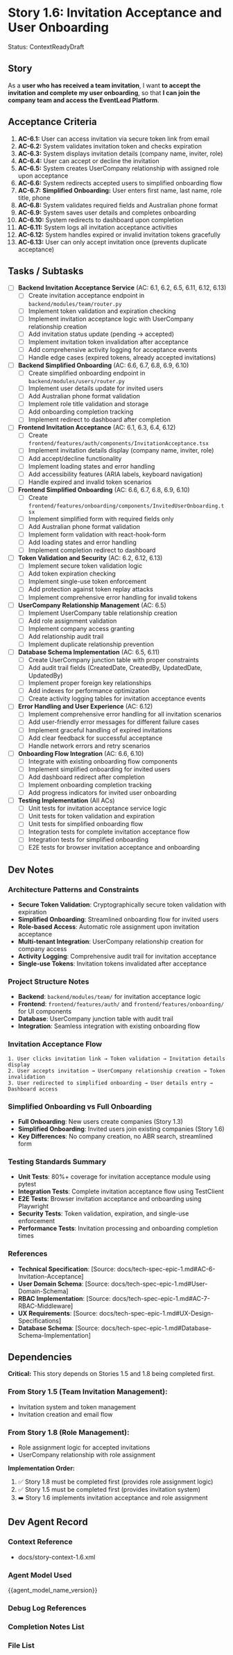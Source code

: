 # Story 1.6: Invitation Acceptance and User Onboarding

Status: ContextReadyDraft

## Story

As a **user who has received a team invitation**,
I want **to accept the invitation and complete my user onboarding**,
so that **I can join the company team and access the EventLead Platform**.

## Acceptance Criteria

1. **AC-6.1:** User can access invitation via secure token link from email
2. **AC-6.2:** System validates invitation token and checks expiration
3. **AC-6.3:** System displays invitation details (company name, inviter, role)
4. **AC-6.4:** User can accept or decline the invitation
5. **AC-6.5:** System creates UserCompany relationship with assigned role upon acceptance
6. **AC-6.6:** System redirects accepted users to simplified onboarding flow
7. **AC-6.7:** **Simplified Onboarding:** User enters first name, last name, role title, phone
8. **AC-6.8:** System validates required fields and Australian phone format
9. **AC-6.9:** System saves user details and completes onboarding
10. **AC-6.10:** System redirects to dashboard upon completion
11. **AC-6.11:** System logs all invitation acceptance activities
12. **AC-6.12:** System handles expired or invalid invitation tokens gracefully
13. **AC-6.13:** User can only accept invitation once (prevents duplicate acceptance)

## Tasks / Subtasks

- [ ] **Backend Invitation Acceptance Service** (AC: 6.1, 6.2, 6.5, 6.11, 6.12, 6.13)
  - [ ] Create invitation acceptance endpoint in `backend/modules/team/router.py`
  - [ ] Implement token validation and expiration checking
  - [ ] Implement invitation acceptance logic with UserCompany relationship creation
  - [ ] Add invitation status update (pending → accepted)
  - [ ] Implement invitation token invalidation after acceptance
  - [ ] Add comprehensive activity logging for acceptance events
  - [ ] Handle edge cases (expired tokens, already accepted invitations)

- [ ] **Backend Simplified Onboarding** (AC: 6.6, 6.7, 6.8, 6.9, 6.10)
  - [ ] Create simplified onboarding endpoint in `backend/modules/users/router.py`
  - [ ] Implement user details update for invited users
  - [ ] Add Australian phone format validation
  - [ ] Implement role title validation and storage
  - [ ] Add onboarding completion tracking
  - [ ] Implement redirect to dashboard after completion

- [ ] **Frontend Invitation Acceptance** (AC: 6.1, 6.3, 6.4, 6.12)
  - [ ] Create `frontend/features/auth/components/InvitationAcceptance.tsx`
  - [ ] Implement invitation details display (company name, inviter, role)
  - [ ] Add accept/decline functionality
  - [ ] Implement loading states and error handling
  - [ ] Add accessibility features (ARIA labels, keyboard navigation)
  - [ ] Handle expired and invalid token scenarios

- [ ] **Frontend Simplified Onboarding** (AC: 6.6, 6.7, 6.8, 6.9, 6.10)
  - [ ] Create `frontend/features/onboarding/components/InvitedUserOnboarding.tsx`
  - [ ] Implement simplified form with required fields only
  - [ ] Add Australian phone format validation
  - [ ] Implement form validation with react-hook-form
  - [ ] Add loading states and error handling
  - [ ] Implement completion redirect to dashboard

- [ ] **Token Validation and Security** (AC: 6.2, 6.12, 6.13)
  - [ ] Implement secure token validation logic
  - [ ] Add token expiration checking
  - [ ] Implement single-use token enforcement
  - [ ] Add protection against token replay attacks
  - [ ] Implement comprehensive error handling for invalid tokens

- [ ] **UserCompany Relationship Management** (AC: 6.5)
  - [ ] Implement UserCompany table relationship creation
  - [ ] Add role assignment validation
  - [ ] Implement company access granting
  - [ ] Add relationship audit trail
  - [ ] Implement duplicate relationship prevention

- [ ] **Database Schema Implementation** (AC: 6.5, 6.11)
  - [ ] Create UserCompany junction table with proper constraints
  - [ ] Add audit trail fields (CreatedDate, CreatedBy, UpdatedDate, UpdatedBy)
  - [ ] Implement proper foreign key relationships
  - [ ] Add indexes for performance optimization
  - [ ] Create activity logging tables for invitation acceptance events

- [ ] **Error Handling and User Experience** (AC: 6.12)
  - [ ] Implement comprehensive error handling for all invitation scenarios
  - [ ] Add user-friendly error messages for different failure cases
  - [ ] Implement graceful handling of expired invitations
  - [ ] Add clear feedback for successful acceptance
  - [ ] Handle network errors and retry scenarios

- [ ] **Onboarding Flow Integration** (AC: 6.6, 6.10)
  - [ ] Integrate with existing onboarding flow components
  - [ ] Implement simplified onboarding for invited users
  - [ ] Add dashboard redirect after completion
  - [ ] Implement onboarding completion tracking
  - [ ] Add progress indicators for invited user onboarding

- [ ] **Testing Implementation** (All ACs)
  - [ ] Unit tests for invitation acceptance service logic
  - [ ] Unit tests for token validation and expiration
  - [ ] Unit tests for simplified onboarding flow
  - [ ] Integration tests for complete invitation acceptance flow
  - [ ] Integration tests for simplified onboarding
  - [ ] E2E tests for browser invitation acceptance and onboarding

## Dev Notes

### Architecture Patterns and Constraints
- **Secure Token Validation**: Cryptographically secure token validation with expiration
- **Simplified Onboarding**: Streamlined onboarding flow for invited users
- **Role-based Access**: Automatic role assignment upon invitation acceptance
- **Multi-tenant Integration**: UserCompany relationship creation for company access
- **Activity Logging**: Comprehensive audit trail for invitation acceptance
- **Single-use Tokens**: Invitation tokens invalidated after acceptance

### Project Structure Notes
- **Backend**: `backend/modules/team/` for invitation acceptance logic
- **Frontend**: `frontend/features/auth/` and `frontend/features/onboarding/` for UI components
- **Database**: UserCompany junction table with audit trail
- **Integration**: Seamless integration with existing onboarding flow

### Invitation Acceptance Flow
```
1. User clicks invitation link → Token validation → Invitation details display
2. User accepts invitation → UserCompany relationship creation → Token invalidation
3. User redirected to simplified onboarding → User details entry → Dashboard access
```

### Simplified Onboarding vs Full Onboarding
- **Full Onboarding**: New users create companies (Story 1.3)
- **Simplified Onboarding**: Invited users join existing companies (Story 1.6)
- **Key Differences**: No company creation, no ABR search, streamlined form

### Testing Standards Summary
- **Unit Tests**: 80%+ coverage for invitation acceptance module using pytest
- **Integration Tests**: Complete invitation acceptance flow using TestClient
- **E2E Tests**: Browser invitation acceptance and onboarding using Playwright
- **Security Tests**: Token validation, expiration, and single-use enforcement
- **Performance Tests**: Invitation processing and onboarding completion times

### References
- **Technical Specification**: [Source: docs/tech-spec-epic-1.md#AC-6-Invitation-Acceptance]
- **User Domain Schema**: [Source: docs/tech-spec-epic-1.md#User-Domain-Schema]
- **RBAC Implementation**: [Source: docs/tech-spec-epic-1.md#AC-7-RBAC-Middleware]
- **UX Requirements**: [Source: docs/tech-spec-epic-1.md#UX-Design-Specifications]
- **Database Schema**: [Source: docs/tech-spec-epic-1.md#Database-Schema-Implementation]

## Dependencies

**Critical:** This story depends on Stories 1.5 and 1.8 being completed first.

### From Story 1.5 (Team Invitation Management):
- Invitation system and token management
- Invitation creation and email flow

### From Story 1.8 (Role Management):
- Role assignment logic for accepted invitations
- UserCompany relationship with role assignment

**Implementation Order:**
1. ✅ Story 1.8 must be completed first (provides role assignment logic)
2. ✅ Story 1.5 must be completed first (provides invitation system)
3. ➡️ Story 1.6 implements invitation acceptance and role assignment

## Dev Agent Record

### Context Reference
- docs/story-context-1.6.xml

### Agent Model Used
{{agent_model_name_version}}

### Debug Log References

### Completion Notes List

### File List
